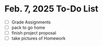 # Feb. 7, 2025 To-Do List
- [ ] Grade Assignments
- [ ] pack to go home
- [ ] finish project proposal 
- [ ] take pictures of Homework 
<!--stackedit_data:
eyJoaXN0b3J5IjpbNDQzMzUzMjk4LDE2OTY2MzM5NjFdfQ==
-->
